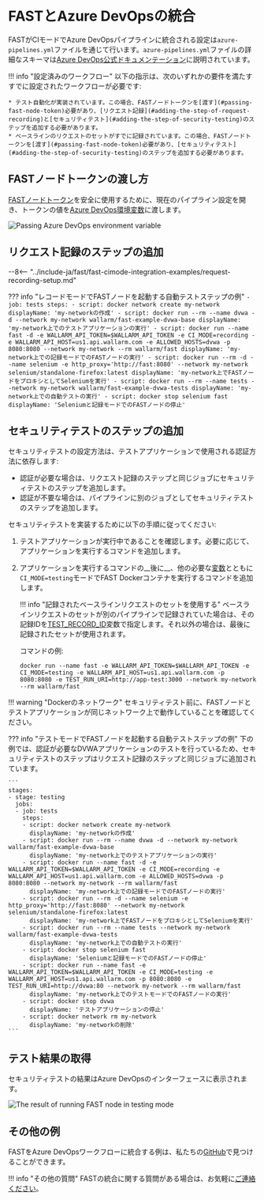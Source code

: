 # FASTとAzure DevOpsの統合

FASTがCIモードでAzure DevOpsパイプラインに統合される設定は`azure-pipelines.yml`ファイルを通じて行います。`azure-pipelines.yml`ファイルの詳細なスキーマは[Azure DevOps公式ドキュメンテーション](https://docs.microsoft.com/en-us/azure/devops/pipelines/yaml-schema?view=azure-devops&tabs=schema%2Cparameter-schema)に説明されています。

!!! info "設定済みのワークフロー"
    以下の指示は、次のいずれかの要件を満たすすでに設定されたワークフローが必要です:

    * テスト自動化が実装されています。この場合、FASTノードトークンを[渡す](#passing-fast-node-token)必要があり、[リクエスト記録](#adding-the-step-of-request-recording)と[セキュリティテスト](#adding-the-step-of-security-testing)のステップを追加する必要があります。
    * ベースラインのリクエストのセットがすでに記録されています。この場合、FASTノードトークンを[渡す](#passing-fast-node-token)必要があり、[セキュリティテスト](#adding-the-step-of-security-testing)のステップを追加する必要があります。

## FASTノードトークンの渡し方

[FASTノードトークン](../../operations/create-node.md)を安全に使用するために、現在のパイプライン設定を開き、トークンの値を[Azure DevOps環境変数](https://docs.microsoft.com/en-us/azure/devops/pipelines/process/variables?view=azure-devops&tabs=yaml%2Cbatch#environment-variables)に渡します。

![Passing Azure DevOps environment variable](../../../images/fast/poc/common/examples/azure-devops-cimode/azure-env-var-example.png)

## リクエスト記録のステップの追加

--8<-- "../include-ja/fast/fast-cimode-integration-examples/request-recording-setup.md"

??? info "レコードモードでFASTノードを起動する自動テストステップの例"
    ```
    - job: tests
      steps:
      - script: docker network create my-network
        displayName: 'my-networkの作成'
      - script: docker run --rm --name dvwa -d --network my-network wallarm/fast-example-dvwa-base
        displayName: 'my-network上でのテストアプリケーションの実行'
      - script: docker run --name fast -d -e WALLARM_API_TOKEN=$WALLARM_API_TOKEN -e CI_MODE=recording -e WALLARM_API_HOST=us1.api.wallarm.com -e ALLOWED_HOSTS=dvwa -p 8080:8080 --network my-network --rm wallarm/fast
        displayName: 'my-network上での記録モードでのFASTノードの実行'
      - script: docker run --rm -d --name selenium -e http_proxy='http://fast:8080' --network my-network selenium/standalone-firefox:latest
        displayName: 'my-network上でFASTノードをプロキシとしてSeleniumを実行'
      - script: docker run --rm --name tests --network my-network wallarm/fast-example-dvwa-tests
        displayName: 'my-network上での自動テストの実行'
      - script: docker stop selenium fast
        displayName: 'Seleniumと記録モードでのFASTノードの停止'
    ```

## セキュリティテストのステップの追加

セキュリティテストの設定方法は、テストアプリケーションで使用される認証方法に依存します:

* 認証が必要な場合は、リクエスト記録のステップと同じジョブにセキュリティテストのステップを追加します。
* 認証が不要な場合は、パイプラインに別のジョブとしてセキュリティテストのステップを追加します。

セキュリティテストを実装するために以下の手順に従ってください:

1. テストアプリケーションが実行中であることを確認します。必要に応じて、アプリケーションを実行するコマンドを追加します。
2. アプリケーションを実行するコマンドの__後に__、他の必要な[変数](../ci-mode-testing.md#environment-variables-in-testing-mode)とともに`CI_MODE=testing`モードでFAST Dockerコンテナを実行するコマンドを追加します。

    !!! info "記録されたベースラインリクエストのセットを使用する"
        ベースラインリクエストのセットが別のパイプラインで記録されていた場合は、その記録IDを[TEST_RECORD_ID](../ci-mode-testing.md#переменные-в-режиме-тестирования)変数で指定します。それ以外の場合は、最後に記録されたセットが使用されます。

    コマンドの例:

    ```
    docker run --name fast -e WALLARM_API_TOKEN=$WALLARM_API_TOKEN -e CI_MODE=testing -e WALLARM_API_HOST=us1.api.wallarm.com -p 8080:8080 -e TEST_RUN_URI=http://app-test:3000 --network my-network --rm wallarm/fast
    ```

!!! warning "Dockerのネットワーク"
    セキュリティテスト前に、FASTノードとテストアプリケーションが同じネットワーク上で動作していることを確認してください。

??? info "テストモードでFASTノードを起動する自動テストステップの例"
    下の例では、認証が必要なDVWAアプリケーションのテストを行っているため、セキュリティテストのステップはリクエスト記録のステップと同じジョブに追加されています。

    ```
    stages:
    - stage: testing
      jobs:
      - job: tests
        steps:
        - script: docker network create my-network
          displayName: 'my-networkの作成'
        - script: docker run --rm --name dvwa -d --network my-network wallarm/fast-example-dvwa-base
          displayName: 'my-network上でのテストアプリケーションの実行'
        - script: docker run --name fast -d -e WALLARM_API_TOKEN=$WALLARM_API_TOKEN -e CI_MODE=recording -e WALLARM_API_HOST=us1.api.wallarm.com -e ALLOWED_HOSTS=dvwa -p 8080:8080 --network my-network --rm wallarm/fast
          displayName: 'my-network上での記録モードでのFASTノードの実行'
        - script: docker run --rm -d --name selenium -e http_proxy='http://fast:8080' --network my-network selenium/standalone-firefox:latest
          displayName: 'my-network上でFASTノードをプロキシとしてSeleniumを実行'
        - script: docker run --rm --name tests --network my-network wallarm/fast-example-dvwa-tests
          displayName: 'my-network上での自動テストの実行'
        - script: docker stop selenium fast
          displayName: 'Seleniumと記録モードでのFASTノードの停止'
        - script: docker run --name fast -e WALLARM_API_TOKEN=$WALLARM_API_TOKEN -e CI_MODE=testing -e WALLARM_API_HOST=us1.api.wallarm.com -p 8080:8080 -e TEST_RUN_URI=http://dvwa:80 --network my-network --rm wallarm/fast 
          displayName: 'my-network上でのテストモードでのFASTノードの実行'
        - script: docker stop dvwa
          displayName: 'テストアプリケーションの停止'
        - script: docker network rm my-network
          displayName: 'my-networkの削除'
    ```

## テスト結果の取得

セキュリティテストの結果はAzure DevOpsのインターフェースに表示されます。

![The result of running FAST node in testing mode](../../../images/fast/poc/common/examples/azure-devops-cimode/azure-ci-example.png)

## その他の例

FASTをAzure DevOpsワークフローに統合する例は、私たちの[GitHub](https://github.com/wallarm/fast-examples)で見つけることができます。

!!! info "その他の質問"
   FASTの統合に関する質問がある場合は、お気軽に[ご連絡ください](mailto:support@wallarm.com)。